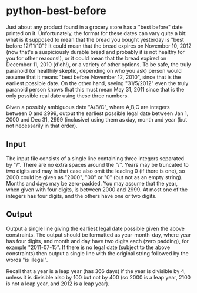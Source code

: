 # python-best-before

Just about any product found in a grocery store has a "best before" date printed on it.
Unfortunately, the format for these dates can vary quite a bit: what is it supposed to mean that
the bread you bought yesterday is "best before 12/11/10"? It could mean that the bread expires
on November 10, 2012 (now that's a suspiciously durable bread and probably it is not healthy for
you for other reasons!), or it could mean that the bread expired on December 11, 2010 (d'oh!), or
a variety of other options. To be safe, the truly paranoid (or healthily skeptic, depending on who
you ask) person would assume that it means "best before November 12, 2010", since
that is the earliest possible date. On the other hand, seeing "31/5/2012" even the truly paranoid
person knows that this must mean May 31, 2011 since that is the only possible real date using
these three numbers.

Given a possibly ambiguous date "A/B/C", where A,B,C are integers between 0 and 2999, output
the earliest possible legal date between Jan 1, 2000 and Dec 31, 2999 (inclusive) using them as
day, month and year (but not necessarily in that order).

## Input

The input file consists of a single line containing three integers separated by "/". There are no
extra spaces around the "/". Years may be truncated to two digits and may in that case also omit
the leading 0 (if there is one), so 2000 could be given as "2000", "00" or "0" (but not as an empty
string). Months and days may be zero-padded. You may assume that the year, when given with
four digits, is between 2000 and 2999. At most one of the integers has four digits, and the others
have one or two digits.

## Output

Output a single line giving the earliest legal date possible given the above constraints. The
output should be formatted as year-month-day, where year has four digits, and month and day
have two digits each (zero padding), for example "2011-07-15". If there is no legal date (subject
to the above constraints) then output a single line with the original string followed by the words
"is illegal".

Recall that a year is a leap year (has 366 days) if the year is divisible by 4, unless it is divisible
also by 100 but not by 400 (so 2000 is a leap year, 2100 is not a leap year, and 2012 is a leap
year).